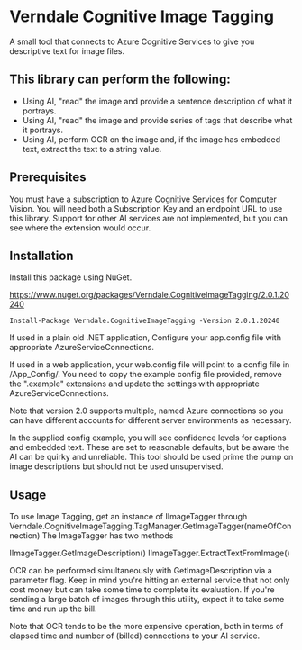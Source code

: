# Verndale Cognitive Image Tagging
A small tool that connects to Azure Cognitive Services to give you descriptive text for image files.

## This library can perform the following:

- Using AI, "read" the image and provide a sentence description of what it portrays.
- Using AI, "read" the image and provide series of tags that describe what it portrays.
- Using AI, perform OCR on the image and, if the image has embedded text, extract the text to a string value.


## Prerequisites
You must have a subscription to Azure Cognitive Services for Computer Vision. You will need both a Subscription Key and an endpoint URL to use this library. Support for other AI
services are not implemented, but you can see where the extension would occur.


## Installation
Install this package using NuGet. 

https://www.nuget.org/packages/Verndale.CognitiveImageTagging/2.0.1.20240

`Install-Package Verndale.CognitiveImageTagging -Version 2.0.1.20240`

If used in a plain old .NET application, Configure your app.config file with appropriate AzureServiceConnections.

If used in a web application, your web.config file will point to a config file in /App_Config/.
You need to copy the example config file provided, remove the ".example" extensions and update the settings
with appropriate AzureServiceConnections.

Note that version 2.0 supports multiple, named Azure connections so you can have
different accounts for different server environments as necessary.

In the supplied config example, you will see confidence levels for captions and embedded text. These are set to reasonable defaults, but be aware the AI can be
quirky and unreliable. This tool should be used prime the pump on image descriptions but should not be used unsupervised.

## Usage
To use Image Tagging, get an instance of IImageTagger through Verndale.CognitiveImageTagging.TagManager.GetImageTagger(nameOfConnection)
The ImageTagger has two methods

IImageTagger.GetImageDescription()
IImageTagger.ExtractTextFromImage()

OCR can be performed simultaneously with GetImageDescription via a parameter flag. Keep in mind you're hitting an external service that not only cost money but
can take some time to complete its evaluation. If you're sending a large batch of images through this utility, expect it to take some time and run up the bill.

Note that OCR tends to be the more expensive operation, both in terms of elapsed time and number of (billed) connections to your AI service.
